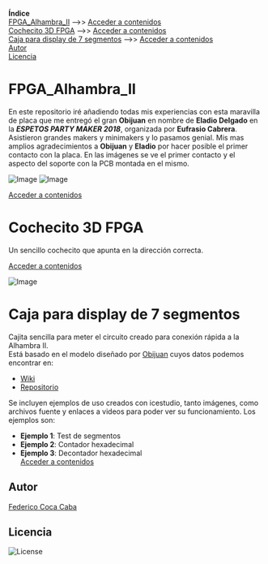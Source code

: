 **Índice**   
[FPGA_Alhambra_II](#id1) -->>  [Acceder a contenidos](https://github.com/fgcoca/FPGA_Alhambra_II/tree/master/alhambra-II-3D-support)    
[Cochecito 3D FPGA](#id2) -->>  [Acceder a contenidos](https://github.com/fgcoca/FPGA_Alhambra_II/tree/master/3D/Cochecito-FPGA)  
[Caja para display de 7 segmentos](#id3) -->>  [Acceder a contenidos]()  
[Autor](#id100)  
[Licencia](#id101)

# FPGA_Alhambra_II<a name="id1"></a>  
En este repositorio iré añadiendo todas mis experiencias con esta maravilla de placa que me entregó el gran **Obijuan** en nombre de **Eladio Delgado** en la ***ESPETOS PARTY MAKER 2018***, organizada por **Eufrasio Cabrera**. Asistieron grandes makers y minimakers y lo pasamos genial.
Mis mas amplios agradecimientos a **Obijuan** y **Eladio** por hacer posible el primer contacto con la placa.
En las imágenes se ve el primer contacto y el aspecto del soporte con la PCB montada en el mismo.

![Image][1]  ![Image][2]

 [1]: https://github.com/fgcoca/FPGA_Alhambra_II/blob/master/alhambra-II-3D-support/fhotos/Primer-contacto-mini.jpg
 [2]: https://github.com/fgcoca/FPGA_Alhambra_II/blob/master/alhambra-II-3D-support/fhotos/Soporte-3D-con-PCB-mini.png

[Acceder a contenidos](https://github.com/fgcoca/FPGA_Alhambra_II/tree/master/alhambra-II-3D-support)    
 
# Cochecito 3D FPGA<a name="id2"></a>  
Un sencillo cochecito que apunta en la dirección correcta.  

[Acceder a contenidos](https://github.com/fgcoca/FPGA_Alhambra_II/tree/master/3D/Cochecito-FPGA)

![Image][3]

 [3]: https://github.com/fgcoca/FPGA_Alhambra_II/blob/master/3D/Cochecito-FPGA/Photos/Top-mini.png
 
 # Caja para display de 7 segmentos<a name="id3"></a>
 Cajita sencilla para meter el circuito creado para conexión rápida a la Alhambra II.   
 Está basado en el modelo diseñado por [Obijuan](https://github.com/Obijuan/) cuyos datos podemos encontrar en:
 * [Wiki](https://github.com/Obijuan/3D-parts/wiki/Carcasa-para-placa-con-display-7-segmentos) 
 * [Repositorio](https://github.com/Obijuan/3D-parts/tree/master/2016-10-05-7seg-box)

Se incluyen ejemplos de uso creados con icestudio, tanto imágenes, como archivos fuente y enlaces a videos para poder ver su funcionamiento. Los ejemplos son:   
* **Ejemplo 1**: Test de segmentos
* **Ejemplo 2**: Contador hexadecimal
* **Ejemplo 3**: Decontador hexadecimal  
 [Acceder a contenidos](https://github.com/fgcoca/FPGA_Alhambra_II/tree/master/3D/Caja-7segmentos) 
 
## **Autor**<a name="id100"></a>

[Federico Coca Caba](https://github.com/fgcoca)

## **Licencia**<a name="id101"></a>
![License][88]

 [88]: https://github.com/fgcoca/3D-Design_Robots_Other/blob/master/Lapicero/Licencia/licencia.png

